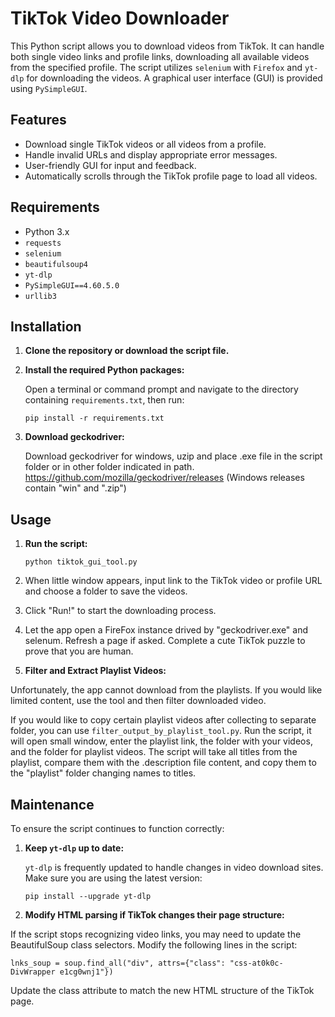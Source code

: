 # TikTok Video Downloader

This Python script allows you to download videos from TikTok. It can handle both single video links and profile links, downloading all available videos from the specified profile. The script utilizes `selenium` with `Firefox` and `yt-dlp` for downloading the videos. A graphical user interface (GUI) is provided using `PySimpleGUI`.

## Features
- Download single TikTok videos or all videos from a profile.
- Handle invalid URLs and display appropriate error messages.
- User-friendly GUI for input and feedback.
- Automatically scrolls through the TikTok profile page to load all videos.

## Requirements
- Python 3.x
- `requests`
- `selenium`
- `beautifulsoup4`
- `yt-dlp`
- `PySimpleGUI==4.60.5.0`
- `urllib3`

## Installation

1. **Clone the repository or download the script file.**

2. **Install the required Python packages:**

   Open a terminal or command prompt and navigate to the directory containing `requirements.txt`, then run:

   ```
   pip install -r requirements.txt
   ```
   
3. **Download geckodriver:**

   Download geckodriver for windows, uzip and place .exe file in the script folder or in other folder indicated in path.
   https://github.com/mozilla/geckodriver/releases
   (Windows releases contain "win" and ".zip")
   
## Usage

1. **Run the script:**

   ```
   python tiktok_gui_tool.py
   ```

2. When little window appears, input link to the TikTok video or profile URL and choose a folder to save the videos.

3. Click "Run!" to start the downloading process.
4. Let the app open a FireFox instance drived by "geckodriver.exe" and selenum. Refresh a page if asked. Complete a cute TikTok puzzle to prove that you are human. 

5. **Filter and Extract Playlist Videos:**
   
Unfortunately, the app cannot download from the playlists. If you would like limited content, use the tool and then filter downloaded video.

If you would like to copy certain playlist videos after collecting to separate folder, you can use `filter_output_by_playlist_tool.py`. Run the script, it will open small window, enter the playlist link, the folder with your videos, and the folder for playlist videos. The script will take all titles from the playlist, compare them with the .description file content, and copy them to the "playlist" folder changing names to titles.


## Maintenance

To ensure the script continues to function correctly:

1. **Keep `yt-dlp` up to date:**

   `yt-dlp` is frequently updated to handle changes in video download sites. Make sure you are using the latest version:

   ```
   pip install --upgrade yt-dlp

   ```


2. **Modify HTML parsing if TikTok changes their page structure:**

If the script stops recognizing video links, you may need to update the BeautifulSoup class selectors. Modify the following lines in the script:

```
lnks_soup = soup.find_all("div", attrs={"class": "css-at0k0c-DivWrapper e1cg0wnj1"})
```
Update the class attribute to match the new HTML structure of the TikTok page.



   
